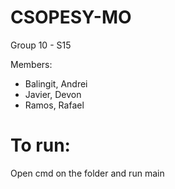 # CSOPESY-MO
Group 10 - S15

Members:
- Balingit, Andrei
- Javier, Devon
- Ramos, Rafael

# To run:
Open cmd on the folder and run main
